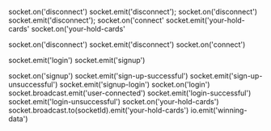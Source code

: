 
<!-- In Poker.js -->

socket.on('disconnect')
socket.emit('disconnect');
socket.on('disconnect')
socket.emit('disconnect');
socket.on('connect'
socket.emit('your-hold-cards'
socket.on('your-hold-cards'

<!-- IN startApp -->
socket.on('disconnect')
 socket.emit('disconnect')
 socket.on('connect')

 <!-- userLoginSignIn.js -->
  socket.emit('login')
  socket.emit('signup')

  <!-- pokerSocket.js -->
  socket.on('signup')
  socket.emit('sign-up-successful')
  socket.emit('sign-up-unsuccessful')
  socket.emit('signup-login')
  socket.on('login')
  socket.broadcast.emit('user-connected')
  socket.emit('login-successful')
   socket.emit('login-unsuccessful')
   socket.on('your-hold-cards')
   socket.broadcast.to(socketId).emit('your-hold-cards')
   io.emit('winning-data')
